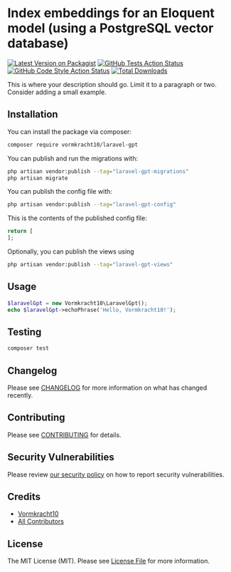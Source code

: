 #  Index embeddings for an Eloquent model (using a PostgreSQL vector database)

[![Latest Version on Packagist](https://img.shields.io/packagist/v/vormkracht10/laravel-gpt.svg?style=flat-square)](https://packagist.org/packages/vormkracht10/laravel-gpt)
[![GitHub Tests Action Status](https://img.shields.io/github/actions/workflow/status/vormkracht10/laravel-gpt/run-tests.yml?branch=main&label=tests&style=flat-square)](https://github.com/vormkracht10/laravel-gpt/actions?query=workflow%3Arun-tests+branch%3Amain)
[![GitHub Code Style Action Status](https://img.shields.io/github/actions/workflow/status/vormkracht10/laravel-gpt/fix-php-code-style-issues.yml?branch=main&label=code%20style&style=flat-square)](https://github.com/vormkracht10/laravel-gpt/actions?query=workflow%3A"Fix+PHP+code+style+issues"+branch%3Amain)
[![Total Downloads](https://img.shields.io/packagist/dt/vormkracht10/laravel-gpt.svg?style=flat-square)](https://packagist.org/packages/vormkracht10/laravel-gpt)

This is where your description should go. Limit it to a paragraph or two. Consider adding a small example.

## Installation

You can install the package via composer:

```bash
composer require vormkracht10/laravel-gpt
```

You can publish and run the migrations with:

```bash
php artisan vendor:publish --tag="laravel-gpt-migrations"
php artisan migrate
```

You can publish the config file with:

```bash
php artisan vendor:publish --tag="laravel-gpt-config"
```

This is the contents of the published config file:

```php
return [
];
```

Optionally, you can publish the views using

```bash
php artisan vendor:publish --tag="laravel-gpt-views"
```

## Usage

```php
$laravelGpt = new Vormkracht10\LaravelGpt();
echo $laravelGpt->echoPhrase('Hello, Vormkracht10!');
```

## Testing

```bash
composer test
```

## Changelog

Please see [CHANGELOG](CHANGELOG.md) for more information on what has changed recently.

## Contributing

Please see [CONTRIBUTING](CONTRIBUTING.md) for details.

## Security Vulnerabilities

Please review [our security policy](../../security/policy) on how to report security vulnerabilities.

## Credits

- [Vormkracht10](https://github.com/vormkracht10)
- [All Contributors](../../contributors)

## License

The MIT License (MIT). Please see [License File](LICENSE.md) for more information.
